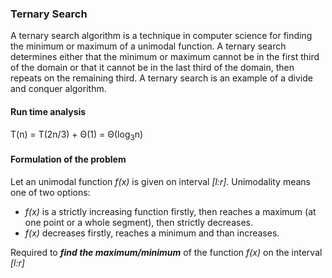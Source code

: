 ### Ternary Search
A ternary search algorithm is a technique in computer science for finding the minimum or maximum of a unimodal function. A ternary search determines either that the minimum or maximum cannot be in the first third of the domain or that it cannot be in the last third of the domain, then repeats on the remaining third. A ternary search is an example of a divide and conquer algorithm.
#### Run time analysis
T(n) = T(2n/3) + Θ(1) = Θ(log<sub>3</sub>n)
#### Formulation of the problem

Let an unimodal function *f(x)* is given on interval *[l:r]*. Unimodality means one of two options:
- *f(x)* is a strictly increasing function firstly, then reaches a maximum (at one point or a whole segment), then strictly decreases.
- *f(x)* decreases firstly, reaches a minimum and than increases.

Required to ***find the maximum/minimum*** of the function *f(x)* on the interval *[l:r]*
